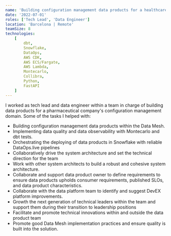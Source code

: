 ```yaml
---
name: 'Building configuration management data products for a healthcare Data Mesh'
date: '2022-07-01'
roles: ['Tech Lead', 'Data Engineer']
location: 'Barcelona | Remote'
teamSize: 8
technologies:
    [
        dbt,
        Snowflake,
        DataOps,
        AWS CDK,
        AWS ECS/Fargate,
        AWS Lambda,
        Montecarlo,
        Collibra,
        Python,
        FastAPI
    ]
---
```


I worked as tech lead and data engineer within a team in charge of building data products for a pharmaceutical company's configuration management domain. Some of the tasks I helped with:

-   Building configuration management data products within the Data Mesh.
-   Implementing data quality and data observability with Montecarlo and dbt tests.
-   Orchestrating the deploying of data products in Snowflake with reliable DataOps.live pipelines
-   Collaboratively drive the system architecture and set the technical direction for the team
-   Work with other system architects to build a robust and cohesive system architecture.
-   Collaborate and support data product owner to define requirements to ensure data products upholds consumer requirements, published SLOs, and data product characteristics.
-   Collaborate with the data platform team to identify and suggest DevEX platform improvements.
-   Growth the next generation of technical leaders within the team and support them during their transition to leadership positions
-   Facilitate and promote technical innovations within and outside the data product team
-   Promote good Data Mesh implementation practices and ensure quality is built into the solution.
